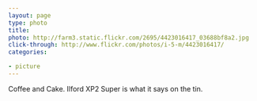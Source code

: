 ```yaml
---
layout: page
type: photo
title: 
photo: http://farm3.static.flickr.com/2695/4423016417_03688bf8a2.jpg
click-through: http://www.flickr.com/photos/i-5-m/4423016417/
categories: 

- picture
---
```

Coffee and Cake. 
Ilford XP2 Super is what it says on the tin.
